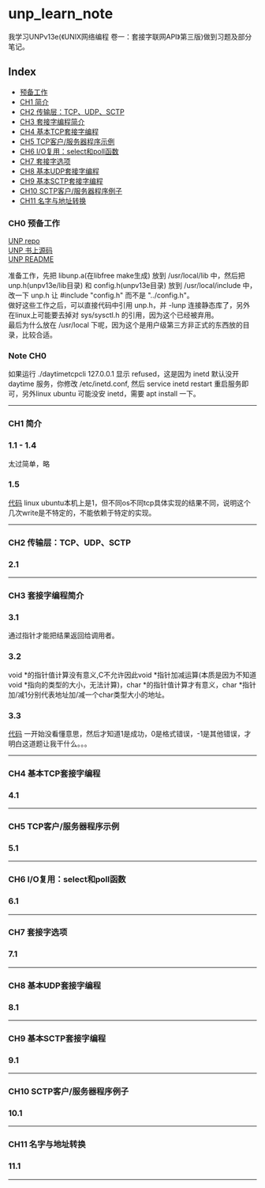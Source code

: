 # unp_learn_note

我学习UNPv13e(《UNIX网络编程 卷一：套接字联网API》第三版)做到习题及部分笔记。

## Index

- [预备工作](#CH0-预备工作)
- [CH1 简介](#CH1-简介)
- [CH2 传输层：TCP、UDP、SCTP](#CH2-传输层TCPUDPSCTP)
- [CH3 套接字编程简介](#CH3-套接字编程简介)
- [CH4 基本TCP套接字编程](#CH4-基本TCP套接字编程)
- [CH5 TCP客户/服务器程序示例](#CH5-TCP客户/服务器程序示例)
- [CH6 I/O复用：select和poll函数](#CH6-I/O复用select和poll函数)
- [CH7 套接字选项](#CH7-套接字选项)
- [CH8 基本UDP套接字编程](#CH8-基本UDP套接字编程)
- [CH9 基本SCTP套接字编程](#CH9-基本SCTP套接字编程)
- [CH10 SCTP客户/服务器程序例子](#CH10-SCTP客户/服务器程序例子)
- [CH11 名字与地址转换](#CH11-名字与地址转换)

### CH0 预备工作

[UNP repo](https://github.com/unpbook/unpv13e)  
[UNP 书上源码](./unpv13e)  
[UNP README](./unpv13e/README)

准备工作，先把 libunp.a(在libfree make生成) 放到 /usr/local/lib 中，然后把 unp.h(unpv13e/lib目录) 和 config.h(unpv13e目录) 放到 /usr/local/include 中，改一下 unp.h 让 #include "config.h" 而不是 "../config.h"。  
做好这些工作之后，可以直接代码中引用 unp.h，并 -lunp 连接静态库了，另外在linux上可能要去掉对 sys/sysctl.h 的引用，因为这个已经被弃用。  
最后为什么放在 /usr/local 下呢，因为这个是用户级第三方非正式的东西放的目录，比较合适。

### Note CH0

如果运行 ./daytimetcpcli 127.0.0.1 显示 refused，这是因为 inetd 默认没开 daytime 服务，你修改 /etc/inetd.conf, 然后 service inetd restart 重启服务即可，另外linux ubuntu 可能没安 inetd，需要 apt install 一下。

---

### CH1 简介

### 1.1 - 1.4

太过简单，略

### 1.5

[代码](./exercise/ch1/5) linux ubuntu本机上是1，但不同os不同tcp具体实现的结果不同，说明这个几次write是不特定的，不能依赖于特定的实现。

---

### CH2 传输层：TCP、UDP、SCTP

### 2.1

---

### CH3 套接字编程简介

### 3.1

通过指针才能把结果返回给调用者。

### 3.2

void \*的指针值计算没有意义,C不允许因此void \*指针加减运算(本质是因为不知道void \*指向的类型的大小，无法计算)，char \*的指针值计算才有意义，char \*指针加/减1分别代表地址加/减一个char类型大小的地址。

### 3.3

[代码](./exercise/ch3/3/inet_pton_loose.c) 一开始没看懂意思，然后才知道1是成功，0是格式错误，-1是其他错误，才明白这道题让我干什么。。。

---

### CH4 基本TCP套接字编程

### 4.1

---

### CH5 TCP客户/服务器程序示例

### 5.1

---

### CH6 I/O复用：select和poll函数

### 6.1

---

### CH7 套接字选项

### 7.1

---

### CH8 基本UDP套接字编程

### 8.1

---

### CH9 基本SCTP套接字编程

### 9.1

---

### CH10 SCTP客户/服务器程序例子

### 10.1

---

### CH11 名字与地址转换

### 11.1

---
